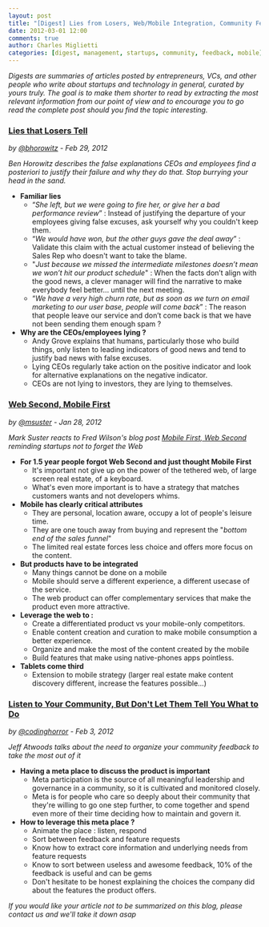 ```yaml
---
layout: post
title: "[Digest] Lies from Losers, Web/Mobile Integration, Community Feedback"
date: 2012-03-01 12:00
comments: true
author: Charles Miglietti
categories: [digest, management, startups, community, feedback, mobile]
---
```


*Digests are summaries of articles posted by entrepreneurs, VCs, and
other people who write about startups and technology in general, curated
by yours truly. The goal is to make them shorter to read by extracting the most relevant
information from our point of view and to encourage you to go read the
complete post should you find the topic interesting.*


### [Lies that Losers Tell](http://bhorowitz.com/2012/02/29/lies-that-losers-tell/ "Source")
*by [@bhorowitz](https://twitter.com/#!/bhorowitz) - Feb 29, 2012*


*Ben Horowitz describes the false explanations CEOs and employees find a
posteriori to justify their failure and why they do that. Stop burrying
your head in the sand.*

* **Familiar lies**
  * “*She left, but we were going to fire her, or give her a bad performance review*” : Instead of justifying the departure of your employees giving false excuses, ask yourself why you couldn't keep them.  
  * “*We would have won, but the other guys gave the deal away*” : Validate this claim with the actual customer instead of believing the Sales Rep who doesn't want to take the blame.
  * "*Just because we missed the intermediate milestones doesn’t mean we won’t hit our product schedule*" : When the facts don’t align with the good news, a clever manager will find the narrative to make everybody feel better... until the next meeting.
  * “*We have a very high churn rate, but as soon as we turn on email marketing to our user base, people will come back*” : The reason that people leave our service and don’t come back is that we have not been sending them enough spam ?
* **Why are the CEOs/employees lying ?**
  * Andy Grove explains that humans, particularly those who build things, only listen to leading indicators of good news and tend to justify bad news with false excuses.
  * Lying CEOs regularly take action on the positive indicator and look for alternative explanations on the negative indicator.
  * CEOs are not lying to investors, they are lying to themselves.



### [Web Second, Mobile First](http://www.bothsidesofthetable.com/2012/01/28/web-second-mobile-first/ "Source")
*by [@msuster](https://twitter.com/intent/user?screen_name=msuster) - Jan 28, 2012*


*Mark Suster reacts to Fred Wilson's blog post [Mobile First, Web Second](http://www.avc.com/a_vc/2010/09/mobile-first-web-second.html "AVC blog post") reminding startups not to forget the Web*

* **For 1.5 year people forgot Web Second and just thought Mobile First**
  * It's important not give up on the power of the tethered web, of large screen real estate, of a keyboard.
  * What's even more important is to have a strategy that matches
  customers wants and not developers whims.
* **Mobile has clearly critical attributes**
  * They are personal, location aware, occupy a lot of people's leisure
  time.
  * They are one touch away from buying and represent the "*bottom
  end of the sales funnel*"
  * The limited real estate forces less choice and offers more focus on
  the content.
* **But products have to be integrated**
  * Many things cannot be done on a mobile
  * Mobile should serve a different experience, a different usecase of the service.
  * The web product can offer complementary services that make the
  product even more attractive.
* **Leverage the web to :**
  * Create a differentiated product vs your mobile-only competitors.
  * Enable content creation and curation to make mobile consumption a better experience.
  * Organize and make the most of the content created by the mobile
  * Build features that make using native-phones apps pointless.
* **Tablets come third**
  * Extension to mobile strategy (larger real estate make content
      discovery different, increase the features possible...)


### [Listen to Your Community, But Don't Let Them Tell You What to Do](http://www.codinghorror.com/blog/2012/02/listen-to-your-community-but-dont-let-them-tell-you-what-to-do.html "Source")
*by [@codinghorror](https://twitter.com/#!/codinghorror) - Feb 3, 2012*


*Jeff Atwoods talks about the need to organize your community feedback
to take the most out of it*

* **Having a meta place to discuss the product is important**
  * Meta participation is the source of all meaningful leadership and governance in a community, so it is cultivated and monitored closely.
  * Meta is for people who care so deeply about their community that they're willing to go one step further, to come together and spend even more of their time deciding how to maintain and govern it.
* **How to leverage this meta place ?**
  * Animate the place : listen, respond
  * Sort between feedback and feature requests 
  * Know how to extract core information and underlying needs from feature requests
  * Know to sort between useless and awesome feedback, 10% of the feedback is useful and can be gems
  * Don't hesitate to be honest explaining the choices the company did
  about the features the product offers.


*If you would like your article not to be summarized on this blog,
please contact us and we'll take it down
asap*
